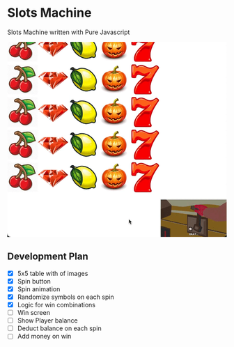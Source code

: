 # Slots Machine
Slots Machine written with Pure Javascript

![Slots Demo](readme-img/slots-demo.gif)

## Development Plan
- [x] 5x5 table with of images
- [x] Spin button
- [x] Spin animation
- [x] Randomize symbols on each spin
- [x] Logic for win combinations
- [ ] Win screen
- [ ] Show Player balance
- [ ] Deduct balance on each spin
- [ ] Add money on win
